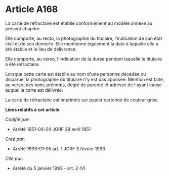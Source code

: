 # Article A168

La carte de réfractaire est établie conformément au modèle annexé au présent chapitre.

Elle comporte, au recto, la photographie du titulaire, l'indication de son état civil et de son domicile. Elle mentionne
également la date à laquelle elle a été établie et le lieu de délivrance.

Elle comporte, au verso, l'indication de la durée pendant laquelle le titulaire a été réfractaire.

Lorsque cette carte est établie au nom d'une personne décédée ou disparue, la photographie du titulaire n'y est pas apposée.
Mention est faite, au verso, des nom, prénoms, degré de parenté et adresse de l'ayant cause auquel la carte est délivrée.

La carte de réfractaire est imprimée sur papier cartonné de couleur grise.

**Liens relatifs à cet article**

_Codifié par_:

  - Arrêté 1951-04-24 JORF 29 avril 1951

_Créé par_:

  - Arrêté 1993-01-05 art. 1 JORF 3 février 1993

_Cité par_:

  - Arrêté du 5 janvier 1993 - art. 2 (V)
